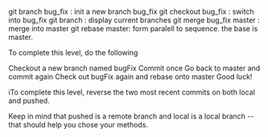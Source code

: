 git branch bug_fix : init a new branch bug_fix
git checkout bug_fix : switch into bug_fix
git branch : display current branches
git merge bug_fix master : merge into master
git rebase master:  form paralell to sequence. the base is master.

To complete this level, do the following

Checkout a new branch named bugFix
Commit once
Go back to master and commit again
Check out bugFix again and rebase onto master
Good luck!

iTo complete this level, reverse the two most recent commits on both local and pushed.

Keep in mind that pushed is a remote branch and local is a local branch -- that should help you chose your methods.
